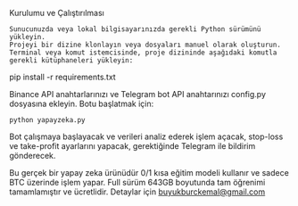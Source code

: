 Kurulumu ve Çalıştırılması

    Sunucunuzda veya lokal bilgisayarınızda gerekli Python sürümünü yükleyin.
    Projeyi bir dizine klonlayın veya dosyaları manuel olarak oluşturun.
    Terminal veya komut istemcisinde, proje dizininde aşağıdaki komutla gerekli kütüphaneleri yükleyin:

pip install -r requirements.txt

Binance API anahtarlarınızı ve Telegram bot API anahtarınızı config.py dosyasına ekleyin.
Botu başlatmak için:

    python yapayzeka.py

Bot çalışmaya başlayacak ve verileri analiz ederek işlem açacak, 
stop-loss ve take-profit ayarlarını yapacak, gerektiğinde Telegram ile bildirim gönderecek.



Bu gerçek bir yapay zeka ürünüdür 0/1 kısa eğitim modeli kullanır ve sadece BTC üzerinde işlem yapar.
Full sürüm 643GB boyutunda tam öğrenimi tamamlamıştır ve ücretlidir.
Detaylar için buyukburckemal@gmail.com
